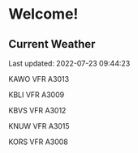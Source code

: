 # Welcome!

## Current Weather

Last updated: 2022-07-23 09:44:23

KAWO VFR A3013

KBLI VFR A3009

KBVS VFR A3012

KNUW VFR A3015

KORS VFR A3008


